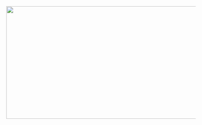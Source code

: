 <a href="https://www.gitanimals.org/en_US?utm_medium=image&utm_source=gangmin0716&utm_content=farm">
<img
  src="https://render.gitanimals.org/farms/gangmin0716"
  width="800"
  height="300"
/>
</a>

